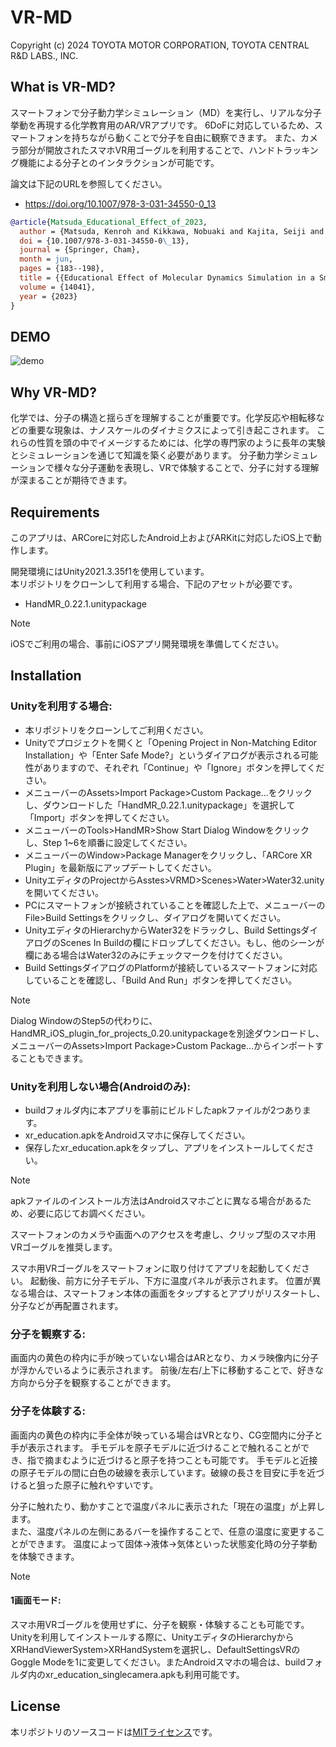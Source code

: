 # VR-MD
Copyright (c) 2024 TOYOTA MOTOR CORPORATION, TOYOTA CENTRAL R&D LABS., INC.

## What is VR-MD?
スマートフォンで分子動力学シミュレーション（MD）を実行し、リアルな分子挙動を再現する化学教育用のAR/VRアプリです。
6DoFに対応しているため、スマートフォンを持ちながら動くことで分子を自由に観察できます。
また、カメラ部分が開放されたスマホVR用ゴーグルを利用することで、ハンドトラッキング機能による分子とのインタラクションが可能です。

論文は下記のURLを参照してください。
- https://doi.org/10.1007/978-3-031-34550-0_13

```bibtex
@article{Matsuda_Educational_Effect_of_2023,
  author = {Matsuda, Kenroh and Kikkawa, Nobuaki and Kajita, Seiji and Sato, Sota and Tanikawa, Tomohiro},
  doi = {10.1007/978-3-031-34550-0\_13},
  journal = {Springer, Cham},
  month = jun,
  pages = {183--198},
  title = {{Educational Effect of Molecular Dynamics Simulation in a Smartphone Virtual Reality System}},
  volume = {14041},
  year = {2023}
}
```

## DEMO
![demo](./resource/vrmd.gif)

## Why VR-MD?
化学では、分子の構造と揺らぎを理解することが重要です。化学反応や相転移などの重要な現象は、ナノスケールのダイナミクスによって引き起こされます。
これらの性質を頭の中でイメージするためには、化学の専門家のように長年の実験とシミュレーションを通じて知識を築く必要があります。
分子動力学シミュレーションで様々な分子運動を表現し、VRで体験することで、分子に対する理解が深まることが期待できます。

## Requirements
このアプリは、ARCoreに対応したAndroid上およびARKitに対応したiOS上で動作します。

開発環境にはUnity2021.3.35f1を使用しています。  
本リポジトリをクローンして利用する場合、下記のアセットが必要です。

- HandMR_0.22.1.unitypackage

> [!NOTE]  
> iOSでご利用の場合、事前にiOSアプリ開発環境を準備してください。

## Installation
### Unityを利用する場合:
- 本リポジトリをクローンしてご利用ください。
- Unityでプロジェクトを開くと「Opening Project in Non-Matching Editor Installation」や「Enter Safe Mode?」というダイアログが表示される可能性がありますので、それぞれ「Continue」や「Ignore」ボタンを押してください。
- メニューバーのAssets>Import Package>Custom Package…をクリックし、ダウンロードした「HandMR_0.22.1.unitypackage」を選択して「Import」ボタンを押してください。
- メニューバーのTools>HandMR>Show Start Dialog Windowをクリックし、Step 1~6を順番に設定してください。
- メニューバーのWindow>Package Managerをクリックし、「ARCore XR Plugin」を最新版にアップデートしてください。
- UnityエディタのProjectからAsstes>VRMD>Scenes>Water>Water32.unityを開いてください。
- PCにスマートフォンが接続されていることを確認した上で、メニューバーのFile>Build Settingsをクリックし、ダイアログを開いてください。
- UnityエディタのHierarchyからWater32をドラックし、Build SettingsダイアログのScenes In Buildの欄にドロップしてください。もし、他のシーンが欄にある場合はWater32のみにチェックマークを付けてください。
- Build SettingsダイアログのPlatformが接続しているスマートフォンに対応していることを確認し、「Build And Run」ボタンを押してください。

> [!NOTE]  
> Dialog WindowのStep5の代わりに、HandMR_iOS_plugin_for_projects_0.20.unitypackageを別途ダウンロードし、メニューバーのAssets>Import Package>Custom Package…からインポートすることもできます。

### Unityを利用しない場合(Androidのみ):
- buildフォルダ内に本アプリを事前にビルドしたapkファイルが2つあります。
- xr_education.apkをAndroidスマホに保存してください。
- 保存したxr_education.apkをタップし、アプリをインストールしてください。

> [!NOTE]  
> apkファイルのインストール方法はAndroidスマホごとに異なる場合があるため、必要に応じてお調べください。

スマートフォンのカメラや画面へのアクセスを考慮し、クリップ型のスマホ用VRゴーグルを推奨します。 

スマホ用VRゴーグルをスマートフォンに取り付けてアプリを起動してください。
起動後、前方に分子モデル、下方に温度パネルが表示されます。
位置が異なる場合は、スマートフォン本体の画面をタップするとアプリがリスタートし、分子などが再配置されます。

### 分子を観察する:
画面内の黄色の枠内に手が映っていない場合はARとなり、カメラ映像内に分子が浮かんでいるように表示されます。
前後/左右/上下に移動することで、好きな方向から分子を観察することができます。

### 分子を体験する:
画面内の黄色の枠内に手全体が映っている場合はVRとなり、CG空間内に分子と手が表示されます。
手モデルを原子モデルに近づけることで触れることができ、指で摘まむように近づけると原子を持つことも可能です。
手モデルと近接の原子モデルの間に白色の破線を表示しています。破線の長さを目安に手を近づけると狙った原子に触れやすいです。  
  
分子に触れたり、動かすことで温度パネルに表示された「現在の温度」が上昇します。  
また、温度パネルの左側にあるバーを操作することで、任意の温度に変更することができます。
温度によって固体→液体→気体といった状態変化時の分子挙動を体験できます。

> [!NOTE]  
> #### 1画面モード:
> スマホ用VRゴーグルを使用せずに、分子を観察・体験することも可能です。
> Unityを利用してインストールする際に、UnityエディタのHierarchyからXRHandViewerSystem>XRHandSystemを選択し、DefaultSettingsVRのGoggle Modeを1に変更してください。またAndroidスマホの場合は、buildフォルダ内のxr_education_singlecamera.apkも利用可能です。


## License
本リポジトリのソースコードは[MITライセンス](./LICENSE)です。
